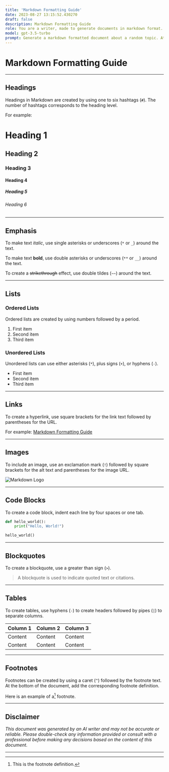 ```yaml
---
title: 'Markdown Formatting Guide'
date: 2023-08-27 13:15:52.430270
draft: false
description: Markdown Formatting Guide
role: You are a writer, made to generate documents in markdown format. It is very important that all of the documents you generate are in valid markdown format.
model: gpt-3.5-turbo
prompt: Generate a markdown formatted document about a random topic. At the bottom, include a disclaimer explaining that the document was generated by you. The first line of the document should be the title. Make sure that the entire document is in proper markdown format, using a mix of various tags to make the document visually appealing.
---
```


# Markdown Formatting Guide

---

## Headings

Headings in Markdown are created by using one to six hashtags (`#`). The number of hashtags corresponds to the heading level.

For example:

# Heading 1
## Heading 2
### Heading 3
#### Heading 4
##### Heading 5
###### Heading 6

---

## Emphasis

To make text *italic*, use single asterisks or underscores (`*` or `_`) around the text.

To make text **bold**, use double asterisks or underscores (`**` or `__`) around the text.

To create a ~~strikethrough~~ effect, use double tildes (`~~`) around the text.

---

## Lists

### Ordered Lists

Ordered lists are created by using numbers followed by a period.

1. First item
2. Second item
3. Third item

### Unordered Lists

Unordered lists can use either asterisks (`*`), plus signs (`+`), or hyphens (`-`).

- First item
- Second item
- Third item

---

## Links

To create a hyperlink, use square brackets for the link text followed by parentheses for the URL.

For example: [Markdown Formatting Guide](https://example.com/markdown-guide)

---

## Images

To include an image, use an exclamation mark (`!`) followed by square brackets for the alt text and parentheses for the image URL.

![Markdown Logo](https://example.com/markdown-logo.png)

---

## Code Blocks

To create a code block, indent each line by four spaces or one tab.

```python
def hello_world():
    print("Hello, World!")

hello_world()
```

---

## Blockquotes

To create a blockquote, use a greater than sign (`>`).

> A blockquote is used to indicate quoted text or citations.

---

## Tables

To create tables, use hyphens (`-`) to create headers followed by pipes (`|`) to separate columns.

| Column 1 | Column 2 | Column 3 |
| -------- | -------- | -------- |
| Content  | Content  | Content  |
| Content  | Content  | Content  |

---

## Footnotes

Footnotes can be created by using a caret (`^`) followed by the footnote text. At the bottom of the document, add the corresponding footnote definition.

Here is an example of a[^1] footnote.

[^1]: This is the footnote definition.

---

## Disclaimer

*This document was generated by an AI writer and may not be accurate or reliable. Please double-check any information provided or consult with a professional before making any decisions based on the content of this document.*

---
